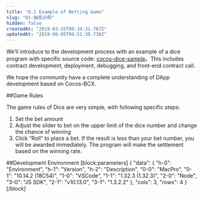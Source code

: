 ```yaml
---
title: "8.1 Example of Betting Game"
slug: "81-抽奖示例"
hidden: false
createdAt: "2019-03-25T09:34:31.767Z"
updatedAt: "2019-06-05T09:51:30.738Z"
---
```

We’ll introduce to the development process with an example of a dice program with specific source code: [cocos-dice-sample](https://github.com/Cocos-BCX/cocos-dice-sample)。This includes contract development, deployment, debugging, and front-end contract call.

We hope the community have a complete understanding of DApp development based on Cocos-BCX.


##Game Rules

The game rules of Dice are very simple, with following specific steps:
1.	Set the bet amount
2.	Adjust the slider to bet on the upper limit of the dice number and change the chance of winning
3.	Click “Roll” to place a bet. If the result is less than your bet number, you will be awarded immediately. The program will make the settlement based on the winning rate.


##Development Environment
[block:parameters]
{
  "data": {
    "h-0": "Environment",
    "h-1": "Version",
    "h-2": "Description",
    "0-0": "MacPro",
    "0-1": "10.14.2 (18C54)",
    "1-0": "VSCode",
    "1-1": "1.32.3 (1.32.3)",
    "2-0": "Node",
    "3-0": "JS SDK",
    "2-1": "v10.13.0",
    "3-1": "1.3.2.2"
  },
  "cols": 3,
  "rows": 4
}
[/block]